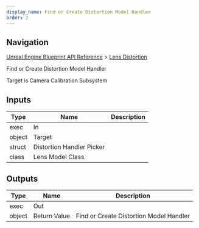 ```yaml
---
display_name: Find or Create Distortion Model Handler
order: 2
---
```

## Navigation

[Unreal Engine Blueprint API Reference](https://dev.epicgames.com/documentation/en-us/unreal-engine/BlueprintAPI) > [Lens Distortion](https://dev.epicgames.com/documentation/en-us/unreal-engine/BlueprintAPI/LensDistortion_1)

Find or Create Distortion Model Handler

Target is Camera Calibration Subsystem

## Inputs

| Type | Name | Description |
| --- | --- | --- |
| exec | In |  |
| object | Target |  |
| struct | Distortion Handler Picker |  |
| class | Lens Model Class |  |

## Outputs

| Type | Name | Description |
| --- | --- | --- |
| exec | Out |  |
| object | Return Value | Find or Create Distortion Model Handler |
